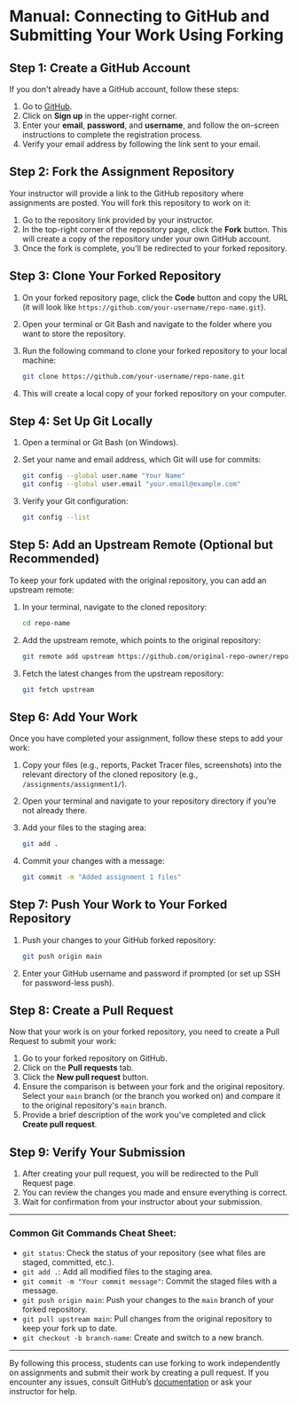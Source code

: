 # **Manual: Connecting to GitHub and Submitting Your Work Using Forking**

## **Step 1: Create a GitHub Account**
If you don't already have a GitHub account, follow these steps:
1. Go to [GitHub](https://github.com/).
2. Click on **Sign up** in the upper-right corner.
3. Enter your **email**, **password**, and **username**, and follow the on-screen instructions to complete the registration process.
4. Verify your email address by following the link sent to your email.

## **Step 2: Fork the Assignment Repository**
Your instructor will provide a link to the GitHub repository where assignments are posted. You will fork this repository to work on it:
1. Go to the repository link provided by your instructor.
2. In the top-right corner of the repository page, click the **Fork** button. This will create a copy of the repository under your own GitHub account.
3. Once the fork is complete, you'll be redirected to your forked repository.

## **Step 3: Clone Your Forked Repository**
1. On your forked repository page, click the **Code** button and copy the URL (it will look like `https://github.com/your-username/repo-name.git`).
2. Open your terminal or Git Bash and navigate to the folder where you want to store the repository.
3. Run the following command to clone your forked repository to your local machine:

   ```bash
   git clone https://github.com/your-username/repo-name.git
   ```

4. This will create a local copy of your forked repository on your computer.

## **Step 4: Set Up Git Locally**
1. Open a terminal or Git Bash (on Windows).
2. Set your name and email address, which Git will use for commits:

   ```bash
   git config --global user.name "Your Name"
   git config --global user.email "your.email@example.com"
   ```

3. Verify your Git configuration:

   ```bash
   git config --list
   ```

## **Step 5: Add an Upstream Remote (Optional but Recommended)**
To keep your fork updated with the original repository, you can add an upstream remote:
1. In your terminal, navigate to the cloned repository:

   ```bash
   cd repo-name
   ```

2. Add the upstream remote, which points to the original repository:

   ```bash
   git remote add upstream https://github.com/original-repo-owner/repo-name.git
   ```

3. Fetch the latest changes from the upstream repository:

   ```bash
   git fetch upstream
   ```

## **Step 6: Add Your Work**
Once you have completed your assignment, follow these steps to add your work:
1. Copy your files (e.g., reports, Packet Tracer files, screenshots) into the relevant directory of the cloned repository (e.g., `/assignments/assignment1/`).
2. Open your terminal and navigate to your repository directory if you’re not already there.
3. Add your files to the staging area:

   ```bash
   git add .
   ```

4. Commit your changes with a message:

   ```bash
   git commit -m "Added assignment 1 files"
   ```

## **Step 7: Push Your Work to Your Forked Repository**
1. Push your changes to your GitHub forked repository:

   ```bash
   git push origin main
   ```

2. Enter your GitHub username and password if prompted (or set up SSH for password-less push).

## **Step 8: Create a Pull Request**
Now that your work is on your forked repository, you need to create a Pull Request to submit your work:
1. Go to your forked repository on GitHub.
2. Click on the **Pull requests** tab.
3. Click the **New pull request** button.
4. Ensure the comparison is between your fork and the original repository. Select your `main` branch (or the branch you worked on) and compare it to the original repository's `main` branch.
5. Provide a brief description of the work you've completed and click **Create pull request**.

## **Step 9: Verify Your Submission**
1. After creating your pull request, you will be redirected to the Pull Request page.
2. You can review the changes you made and ensure everything is correct.
3. Wait for confirmation from your instructor about your submission.

---

### **Common Git Commands Cheat Sheet**:
- `git status`: Check the status of your repository (see what files are staged, committed, etc.).
- `git add .`: Add all modified files to the staging area.
- `git commit -m "Your commit message"`: Commit the staged files with a message.
- `git push origin main`: Push your changes to the `main` branch of your forked repository.
- `git pull upstream main`: Pull changes from the original repository to keep your fork up to date.
- `git checkout -b branch-name`: Create and switch to a new branch.

---

By following this process, students can use forking to work independently on assignments and submit their work by creating a pull request. If you encounter any issues, consult GitHub’s [documentation](https://docs.github.com/en) or ask your instructor for help.
